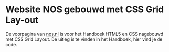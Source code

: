 # Website NOS gebouwd met CSS Grid Lay-out

De voorpagina van [nos.nl](https://nos.nl) is voor het Handboek HTML5 en CSS nagebouwd met CSS Grid Layout. De uitleg is te vinden in het Handboek, hier vind je de code.
